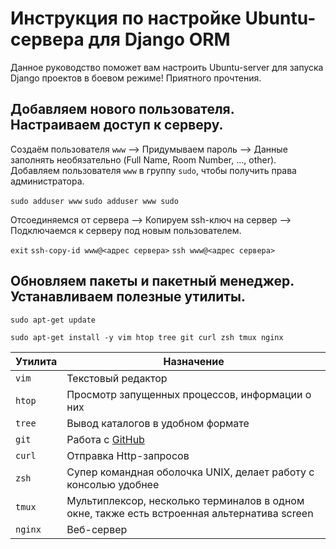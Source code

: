 # Инструкция по настройке Ubuntu-сервера для Django ORM
Данное руководство поможет вам настроить Ubuntu-server для запуска Django проектов в боевом режиме! Приятного прочтения.

## Добавляем нового пользователя. Настраиваем доступ к серверу.
Создаём пользователя `www` --> Придумываем пароль --> Данные заполнять необязательно (Full Name, Room Number, ..., other).\
Добавляем пользователя `www` в группу `sudo`, чтобы получить права администратора.

```sudo adduser www```
```sudo adduser www sudo```


Отсоединяемся от сервера --> Копируем ssh-ключ на сервер --> Подключаемся к серверу под новым пользователем.

```exit```
```ssh-copy-id www@<адрес сервера>```
```ssh www@<адрес сервера>```

## Обновляем пакеты и пакетный менеджер. Устанавливаем полезные утилиты.
```
sudo apt-get update
```
```
sudo apt-get install -y vim htop tree git curl zsh tmux nginx
```


Утилита  | Назначение
------------- | -------------
`vim`  | Текстовый редактор
`htop`  | Просмотр запущенных процессов, информации о них
`tree`  | Вывод каталогов в удобном формате
`git`  | Работа с [GitHub](https://github.com/)
`curl`  | Отправка Http-запросов
`zsh`  | Супер командная оболочка UNIX, делает работу с консолью удобнее
`tmux`  | Мультиплексор, несколько терминалов в одном окне, также есть встроенная альтернатива screen
`nginx`  | Веб-сервер




